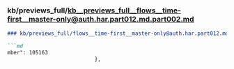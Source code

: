 ### kb/previews_full/kb__previews_full__flows__time-first__master-only@auth.har.part012.md.part002.md

```md
### kb/previews_full/flows__time-first__master-only@auth.har.part012.md (part 002)

```md
mber": 105163
                            },
                 
```

```

```
